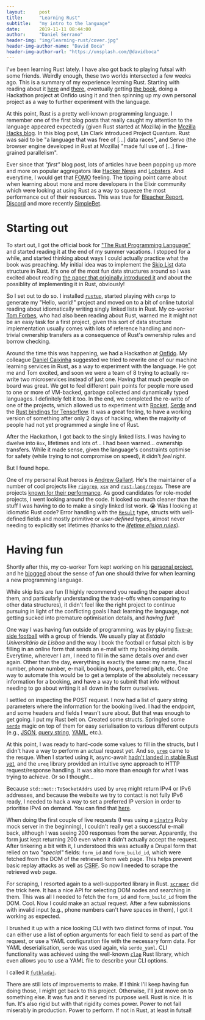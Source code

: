 ```yaml
---
layout:     post
title:      "Learning Rust"
subtitle:   "my intro to the language"
date:       2019-11-11 08:44:00
author:     "Daniel Serrano"
header-img: "img/learning-rust/cover.jpg"
header-img-author-name: "David Boca"
header-img-author-url: "https://unsplash.com/@davidboca"
---
```


I've been learning Rust lately. I have also got back to playing futsal with some friends. Weirdly enough, these two worlds intersected a few weeks ago. This is a summary of my experience learning Rust. Starting with reading about it [here](https://blog.discordapp.com/using-rust-to-scale-elixir-for-11-million-concurrent-users-c6f19fc029d3) and [there](https://hub.packtpub.com/rust-is-the-future-of-systems-programming-c-is-the-new-assembly-intel-principal-engineer-josh-triplett/), eventually getting [the book](https://doc.rust-lang.org/book/), doing a Hackathon project at Onfido using it and then spinning up my own personal project as a way to further experiment with the language.

At this point, Rust is a pretty well-known programming language. I remember one of the first blog posts that really caught my attention to the language appeared expectedly (given Rust started at Mozilla) in the [Mozilla Hacks blog](https://hacks.mozilla.org/2017/11/entering-the-quantum-era-how-firefox-got-fast-again-and-where-its-going-to-get-faster/). In this blog post, Lin Clark introduced Project Quantum. Rust was said to be "a language that was free of [...] data races", and Servo (the browser engine developed in Rust at Mozilla) "made full use of [...] fine-grained parallelism".

Ever since that _"first"_ blog post, lots of articles have been popping up more and more on popular aggregators like [Hacker News](https://news.ycombinator.com) and [Lobsters](https://lobste.rs). And everytime, I would get that [FOMO](https://en.wikipedia.org/wiki/Fear_of_missing_out) feeling. The tipping point came about when learning about more and more developers in the Elixir community which were looking at using Rust as a way to squeeze the most performance out of their resources. This was true for [Bleacher Report](https://www.youtube.com/watch?v=F86JXaCPowo), [Discord](https://blog.discordapp.com/using-rust-to-scale-elixir-for-11-million-concurrent-users-c6f19fc029d3) and more recently [SimpleBet](https://twitter.com/ElixirTalk/status/1164549459134439424).

# Starting out

To start out, I got the official book for ["The Rust Programming Language"](https://www.amazon.com/Rust-Programming-Language-Covers-2018/dp/1718500440) and started reading it at the end of my summer vacations. I stopped for a while, and started thinking about ways I could actually practice what the book was preaching. My initial idea was to implement the [Skip List](https://en.wikipedia.org/wiki/Skip_list) data structure in Rust. It's one of the most fun data structures around so I was excited about reading [the paper that originally introduced it](https://homepage.cs.uiowa.edu/~ghosh/skip.pdf) and about the possiblity of implementing it in Rust, obviously!

So I set out to do so. I installed [`rustup`](https://rustup.rs/), started playing with `cargo` to generate my "Hello, world!" project and moved on to a bit of online tutorial reading about idiomatically writing singly linked lists in Rust. My co-worker [Tom Forbes](https://tomforb.es), who had also been reading about Rust, warned me it might not be an easy task for a first project, given this sort of data structure implementation usually comes with lots of reference handling and non-trivial ownership transfers as a consequence of Rust's ownership rules and borrow checking.

Around the time this was happening, we had a Hackathon at [Onfido](https://onfido.com). My colleague [Daniel Caixinha](https://caixinha.pt) suggested we tried to rewrite one of our machine learning services in Rust, as a way to experiment with the language. He got me and Tom excited, and soon we were a team of 8 trying to actually re-write two microservices instead of just one. Having that much people on board was great. We got to feel different pain points for people more used to one or more of VM-backed, garbage collected and dynamically typed languages. I definitely felt it too. In the end, we completed the re-write of one of the projects, which allowed us to experiment with [Rocket](https://rocket.rs/), [Serde](https://serde.rs/) and the [Rust bindings for Tensorflow](https://github.com/tensorflow/rust). It was a great feeling, to have a working version of something after only 2 days of hacking, when the majority of people had not yet programmed a single line of Rust.

After the Hackathon, I got back to the singly linked lists. I was having to dwelve into `Box`, lifetimes and lots of... I had been warned... ownership transfers. While it made sense, given the language's constraints optimise for safety (while trying to not compromise on speed), it didn't _feel right_.

But I found hope.

One of my personal Rust heroes is [Andrew Gallant](https://github.com/BurntSushi). He's the maintainer of a number of cool projects like [`ripgrep`](https://github.com/BurntSushi/ripgrep), [`xsv`](https://github.com/BurntSushi/xsv) and [`rust-lang/regex`](https://github.com/rust-lang/regex). These are projects [known for their performance](https://blog.burntsushi.net/ripgrep/). As good candidates for role-model projects, I went looking around the code. It looked so much cleaner than the stuff I was having to do to make a singly linked list work. 😭 Was I looking at idiomatic Rust code? Error handling with the [`Result`](https://doc.rust-lang.org/std/result/) type, structs with well-defined fields and mostly primitive or _user-defined_ types, almost never needing to explicitly set lifetimes (thanks to the [_lifetime elision rules_](https://doc.rust-lang.org/book/ch10-03-lifetime-syntax.html?highlight=elision#lifetime-elision)).

# Having fun

Shortly after this, my co-worker Tom kept working on his [personal project](https://github.com/orf/git-workspace), and he [blogged](https://tomforb.es/i-hope-i-hate-this-code-one-day/) about the sense of _fun_ one should thrive for when learning a new programming language.

While skip lists are fun (I highly recommend you reading the paper about them, and particularly understanding the trade-offs when comparing to other data structures), it didn't feel like the right project to continue pursuing in light of the conflicting goals I had: learning the language, not getting sucked into premature optimisation details, and _having fun_!

One way I was having fun outside of programming, was by playing [five-a-side football](https://en.wikipedia.org/wiki/Five-a-side_football) with a group of friends. We usually play at _Estádio Universitário de Lisboa_ and the way I book the football or futsal pitch is by filling in an online form that sends an e-mail with my booking details. Everytime, wherever I am, I need to fill in the same details over and over again. Other than the day, everything is exactly the same: my name, fiscal number, phone number, e-mail, booking hours, preferred pitch, etc. One way to automate this would be to get a template of the absolutely necessary information for a booking, and have a way to submit that info without needing to go about writing it all down in the form ourselves.

I settled on inspecting the POST request. I now had a list of query string parameters where the information for the booking lived. I had the endpoint, and some headers and fields I wasn't sure about. But that was enough to get going. I put my Rust belt on. Created some structs. Springled some [`serde`](https://github.com/serde-rs/serde) magic on top of them for easy serialisation to various different outputs (e.g., [JSON](https://github.com/serde-rs/json), [query string](https://github.com/samscott89/serde_qs), [YAML](https://github.com/dtolnay/serde-yaml), etc.).

At this point, I was ready to hard-code some values to fill in the structs, but I didn't have a way to perform an actual request yet. And so, [`ureq`](https://github.com/algesten/ureq) came to the resque. When I started using it, async-await [hadn't landed in stable Rust yet](https://blog.rust-lang.org/2019/11/07/Async-await-stable.html), and the `ureq` library provided an intuitive sync approach to HTTP request/response handling. It was also more than enough for what I was trying to achieve. Or so I thought...

Because `std::net::ToSocketAddrs` used by `ureq` might return IPv4 or IPv6 addresses, and because the website we try to contact is not fully IPv6 ready, I needed to hack a way to set a preferred IP version in order to prioritise IPv4 on demand. You can find that [here](https://github.com/dnlserrano/ureq/commit/289d7f592660d2fc954636b6ca85cf16c4c84ec0).

When doing the first couple of live requests (I was using a [`sinatra`](http://github.com/sinatra/sinatra) Ruby mock server in the beginning), I couldn't really get a successful e-mail back, although I was seeing 200 responses from the server. Apparently, the form just kept returning 200 even when it didn't actually accept the request. After tinkering a bit with it, I understood this was actually a Drupal form that relied on two _"special"_ fields: `form_id` and `form_build_id`, which were fetched from the DOM of the retrieved form web page. This helps prevent basic replay attacks as well as [CSRF](https://en.wikipedia.org/wiki/Cross-site_request_forgery#Synchronizer_token_pattern). So now I needed to scrape the retrieved web page.

For scraping, I resorted again to a well-supported library in Rust. [`scraper`](https://github.com/programble/scraper) did the trick here. It has a nice API for selecting DOM nodes and searching in them. This was all I needed to fetch the `form_id` and `form_build_id` from the DOM. Cool. Now I could make an actual request. After a few submissions with invalid input (e.g., phone numbers can't have spaces in them), I got it working as expected.

I brushed it up with a nice looking CLI with two distinct forms of input. You can either use a list of option arguments for each field to send as part of the request, or use a YAML configuration file with the necessary form data. For YAML deserialisation, `serde` was used again, via `serde_yaml`. CLI functionality was achieved using the well-known [`clap`](https://github.com/clap-rs/clap) Rust library, which even allows you to use a YAML file to describe your CLI options.

I called it [`futbladaj`](https://github.com/dnlserrano/futbladaj).

There are still lots of improvements to make. If I think I'll keep having fun doing those, I might get back to this project. Otherwise, I'll just move on to something else. It was fun and it served its purpose well. Rust is nice. It is fun. It's also rigid but with that rigidity comes power. Power to not fail miserably in production. Power to perform. If not in Rust, at least in futsal!
